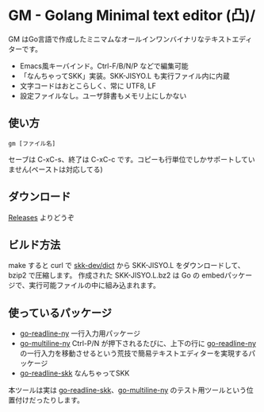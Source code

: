 GM - Golang Minimal text editor (凸)/
=====================================

GM はGo言語で作成したミニマムなオールインワンバイナリなテキストエディターです。

- Emacs風キーバインド。Ctrl-F/B/N/P などで編集可能
- 「なんちゃってSKK」実装。SKK-JISYO.L も実行ファイル内に内蔵
- 文字コードはおとこらしく、常に UTF8, LF
- 設定ファイルなし。ユーザ辞書もメモリ上にしかない

使い方
------

```
gm [ファイル名]
```

セーブは C-xC-s、終了は C-xC-c です。コピーも行単位でしかサポートしていません(ペーストは対応してる)

ダウンロード
-----------

[Releases](https://github.com/hymkor/gm/releases) よりどうぞ

ビルド方法
----------

make すると curl で [skk-dev/dict] から SKK-JISYO.L をダウンロードして、bzip2 で圧縮します。
作成された SKK-JISYO.L.bz2 は Go の embedパッケージで、実行可能ファイルの中に組み込まれます。

[skk-dev/dict]: https://github.com/skk-dev/dict

使っているパッケージ
--------------------

- [go-readline-ny] 一行入力用パッケージ
- [go-multiline-ny] Ctrl-P/N が押下されるたびに、上下の行に [go-readline-ny] の一行入力を移動させるという荒技で簡易テキストエディターを実現するパッケージ
- [go-readline-skk] なんちゃってSKK

本ツールは実は [go-readline-skk]、[go-multiline-ny] のテスト用ツールという位置付けだったりします。

[go-readline-ny]: https://github.com/nyaosorg/go-readline-ny
[go-readline-skk]: https://github.com/nyaosorg/go-readline-skk
[go-multiline-ny]: https://github.com/hymkor/go-multiline-ny
